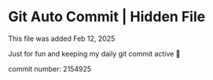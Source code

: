 # Git Auto Commit | Hidden File

This file was added Feb 12, 2025

Just for fun and keeping my daily git commit active 🤪

commit number: 2154925
